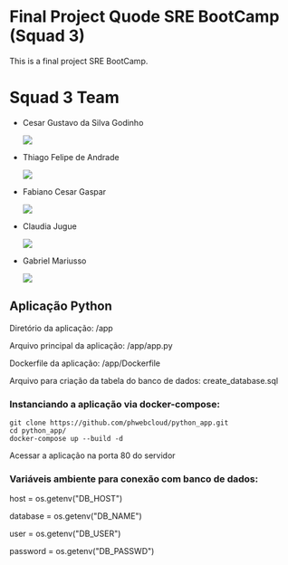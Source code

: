 # Final Project Quode SRE BootCamp (Squad 3)
This is a final project SRE BootCamp. 

# Squad 3 Team
- Cesar Gustavo da Silva Godinho [<p align="left"><img src="https://img.shields.io/badge/linkedin-%230077B5.svg?&style=for-the-badge&logo=linkedin&logoColor=white" /></p>](https://www.linkedin.com/in/cgsgodinho/)
- Thiago Felipe de Andrade [<p align="left"><img src="https://img.shields.io/badge/linkedin-%230077B5.svg?&style=for-the-badge&logo=linkedin&logoColor=white" /></p>](https://www.linkedin.com/in/thiago-felipe-de-andrade-932aab5/)
- Fabiano Cesar Gaspar [<p align="left"><img src="https://img.shields.io/badge/linkedin-%230077B5.svg?&style=for-the-badge&logo=linkedin&logoColor=white" /></p>](https://www.linkedin.com/in/thiago-felipe-de-andrade-932aab5/)
- Claudia Jugue [<p align="left"><img src="https://img.shields.io/badge/linkedin-%230077B5.svg?&style=for-the-badge&logo=linkedin&logoColor=white" /></p>](https://www.linkedin.com/in/claudia-jugue/)
- Gabriel Mariusso [<p align="left"><img src="https://img.shields.io/badge/linkedin-%230077B5.svg?&style=for-the-badge&logo=linkedin&logoColor=white" /></p>](https://www.linkedin.com/in/gabriel-mariusso/)

## Aplicação Python

Diretório da aplicação: /app

Arquivo principal da aplicação: /app/app.py

Dockerfile da aplicação: /app/Dockerfile

Arquivo para criação da tabela do banco de dados: create_database.sql

### Instanciando a aplicação via docker-compose:

```
git clone https://github.com/phwebcloud/python_app.git
cd python_app/
docker-compose up --build -d
```

Acessar a aplicação na porta 80 do servidor

### Variáveis ambiente para conexão com banco de dados:

host = os.getenv("DB_HOST")

database = os.getenv("DB_NAME")

user = os.getenv("DB_USER")

password = os.getenv("DB_PASSWD")